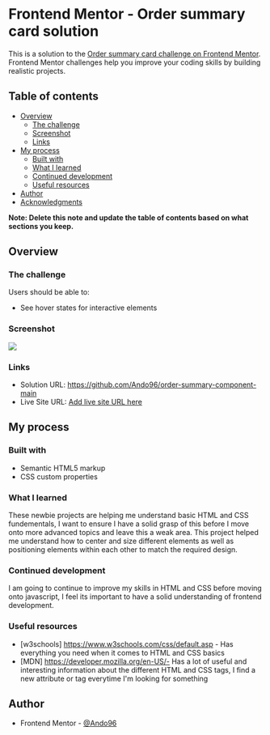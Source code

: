 # Frontend Mentor - Order summary card solution

This is a solution to the [Order summary card challenge on Frontend Mentor](https://www.frontendmentor.io/challenges/order-summary-component-QlPmajDUj). Frontend Mentor challenges help you improve your coding skills by building realistic projects. 

## Table of contents

- [Overview](#overview)
  - [The challenge](#the-challenge)
  - [Screenshot](#screenshot)
  - [Links](#links)
- [My process](#my-process)
  - [Built with](#built-with)
  - [What I learned](#what-i-learned)
  - [Continued development](#continued-development)
  - [Useful resources](#useful-resources)
- [Author](#author)
- [Acknowledgments](#acknowledgments)

**Note: Delete this note and update the table of contents based on what sections you keep.**

## Overview

### The challenge

Users should be able to:

- See hover states for interactive elements

### Screenshot

![](/snip.jpg)

### Links

- Solution URL: https://github.com/Ando96/order-summary-component-main
- Live Site URL: [Add live site URL here](https://your-live-site-url.com)

## My process

### Built with

- Semantic HTML5 markup
- CSS custom properties

### What I learned

These newbie projects are helping me understand basic HTML and CSS fundementals, I want to ensure I have a solid grasp of this before I move onto more advanced topics and leave this a weak area.
This project helped me understand how to center and size different elements as well as positioning elements within each other to match the required design.


### Continued development

I am going to continue to improve my skills in HTML and CSS before moving onto javascript, I feel its important to have a solid understanding of frontend development.


### Useful resources

- [w3schools] https://www.w3schools.com/css/default.asp - Has everything you need when it comes to HTML and CSS basics
- [MDN] https://developer.mozilla.org/en-US/- Has a lot of useful and interesting information about the different HTML and CSS tags, I find a new attribute or tag everytime I'm looking for something


## Author

- Frontend Mentor - [@Ando96](https://www.frontendmentor.io/profile/Ando96)

